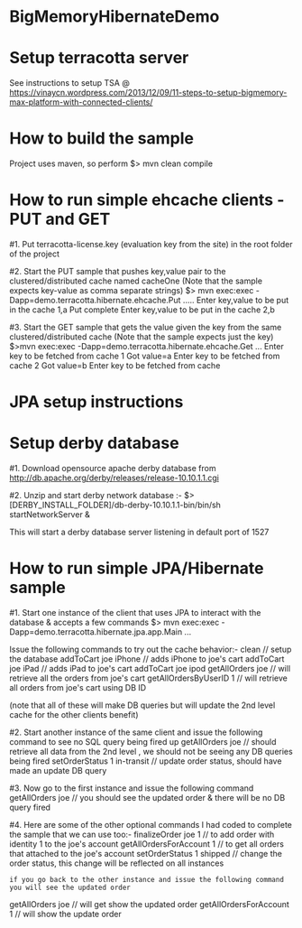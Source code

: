 BigMemoryHibernateDemo
======================


Setup terracotta server
========================
See instructions to setup TSA @ https://vinaycn.wordpress.com/2013/12/09/11-steps-to-setup-bigmemory-max-platform-with-connected-clients/


How to build the sample
=======================
Project uses maven, so perform
$> mvn clean compile


How to run simple ehcache clients - PUT and GET
===============================================
#1. Put terracotta-license.key (evaluation key from the site) in the root folder of the project

#2. Start the PUT sample that pushes key,value pair to the clustered/distributed cache named cacheOne 
(Note that the sample expects key-value as comma separate strings) 
	$> mvn exec:exec -Dapp=demo.terracotta.hibernate.ehcache.Put
	.....
	Enter key,value to be put in the cache
	1,a
	Put complete
	Enter key,value to be put in the cache
	2,b

#3. Start the GET sample that gets the value given the key from the same clustered/distributed cache
(Note that the sample expects just the key)
	$>mvn exec:exec -Dapp=demo.terracotta.hibernate.ehcache.Get
	...
	Enter key to be fetched from cache
	1
	Got value=a
	Enter key to be fetched from cache
	2
	Got value=b
	Enter key to be fetched from cache


JPA setup instructions
========================

Setup derby database
====================
#1. Download opensource apache derby database from http://db.apache.org/derby/releases/release-10.10.1.1.cgi

#2. Unzip and start derby network database :-
$> [DERBY_INSTALL_FOLDER]/db-derby-10.10.1.1-bin/bin/sh startNetworkServer &

This will start a derby database server listening in default port of 1527


How to run simple JPA/Hibernate sample
=======================================

#1. Start one instance of the client that uses JPA to interact with the database & accepts a few commands
$> mvn exec:exec -Dapp=demo.terracotta.hibernate.jpa.app.Main
...

Issue the following commands to try out the cache behavior:-
clean // setup the database
addToCart joe iPhone  // adds iPhone to joe's cart
addToCart joe iPad    // adds iPad to joe's cart
addToCart joe ipod
getAllOrders joe // will retrieve all the orders from joe's cart
getAllOrdersByUserID 1 // will retrieve all orders from joe's cart using DB ID

(note that all of these will make DB queries but will update the 2nd level cache for the other clients benefit)



#2. Start another instance of the same client and issue the following command to see no SQL query being fired up
getAllOrders joe // should retrieve all data from the 2nd level , we should not be seeing any  DB queries being fired
setOrderStatus 1 in-transit // update order status, should have made an update DB query 

#3. Now go to the first instance and issue the following command 
getAllOrders joe // you should see the  updated order  & there will be no DB query fired


#4. Here are some of the other optional commands I had coded to complete the sample that we can use too:-
finalizeOrder joe 1 // to add order with identity 1 to the joe's account
getAllOrdersForAccount 1 // to get all orders that attached to the joe's account
setOrderStatus 1 shipped // change the order status, this change will be reflected on all instances

	if you go back to the other instance and issue the following command you will see the updated order
getAllOrders joe // will get show the updated order
getAllOrdersForAccount 1 // will show the update order













